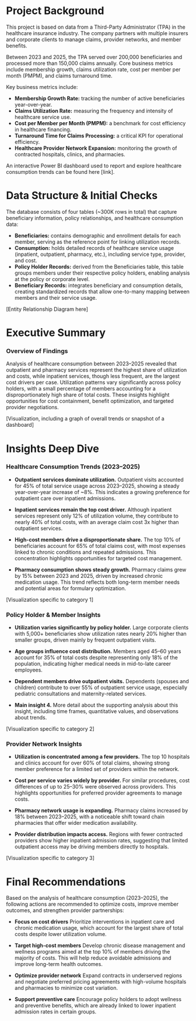 # Project Background
This project is based on data from a Third-Party Administrator (TPA) in the healthcare insurance industry. The company partners with multiple insurers and corporate clients to manage claims, provider networks, and member benefits.

Between 2023 and 2025, the TPA served over 200,000 beneficiaries and processed more than 150,000 claims annually. Core business metrics include membership growth, claims utilization rate, cost per member per month (PMPM), and claims turnaround time.

Key business metrics include:
- **Membership Growth Rate:** tracking the number of active beneficiaries year-over-year.
- **Claims Utilization Rate:** measuring the frequency and intensity of healthcare service use.
- **Cost per Member per Month (PMPM):** a benchmark for cost efficiency in healthcare financing.
- **Turnaround Time for Claims Processing:** a critical KPI for operational efficiency.
- **Healthcare Provider Network Expansion:** monitoring the growth of contracted hospitals, clinics, and pharmacies.

An interactive Power BI dashboard used to report and explore healthcare consumption trends can be found here [link].

# Data Structure & Initial Checks

The database consists of four tables (~300K rows in total) that capture beneficiary information, policy relationships, and healthcare consumption data:
- **Beneficiaries:** contains demographic and enrollment details for each member, serving as the reference point for linking utilization records.
- **Consumption:** holds detailed records of healthcare service usage (inpatient, outpatient, pharmacy, etc.), including service type, provider, and cost.
- **Policy Holder Records:** derived from the Beneficiaries table, this table groups members under their respective policy holders, enabling analysis at the policy or corporate level.
- **Beneficiary Records:** integrates beneficiary and consumption details, creating standardized records that allow one-to-many mapping between members and their service usage.

[Entity Relationship Diagram here]



# Executive Summary

### Overview of Findings

Analysis of healthcare consumption between 2023–2025 revealed that outpatient and pharmacy services represent the highest share of utilization and costs, while inpatient services, though less frequent, are the largest cost drivers per case. Utilization patterns vary significantly across policy holders, with a small percentage of members accounting for a disproportionately high share of total costs. These insights highlight opportunities for cost containment, benefit optimization, and targeted provider negotiations.

[Visualization, including a graph of overall trends or snapshot of a dashboard]



# Insights Deep Dive
### Healthcare Consumption Trends (2023–2025)

* **Outpatient services dominate utilization.** Outpatient visits accounted for 45% of total service usage across 2023–2025, showing a steady year-over-year increase of ~8%. This indicates a growing preference for outpatient care over inpatient admissions.
  
* **Inpatient services remain the top cost driver.** Although inpatient services represent only 12% of utilization volume, they contribute to nearly 40% of total costs, with an average claim cost 3x higher than outpatient services.
  
* **High-cost members drive a disproportionate share.** The top 10% of beneficiaries account for 65% of total claims cost, with most expenses linked to chronic conditions and repeated admissions. This concentration highlights opportunities for targeted cost management.
  
* **Pharmacy consumption shows steady growth.** Pharmacy claims grew by 15% between 2023 and 2025, driven by increased chronic medication usage. This trend reflects both long-term member needs and potential areas for formulary optimization.

[Visualization specific to category 1]


### Policy Holder & Member Insights

* **Utilization varies significantly by policy holder.** Large corporate clients with 5,000+ beneficiaries show utilization rates nearly 20% higher than smaller groups, driven mainly by frequent outpatient visits.
  
* **Age groups influence cost distribution.** Members aged 45–60 years account for 35% of total costs despite representing only 18% of the population, indicating higher medical needs in mid-to-late career employees.
  
* **Dependent members drive outpatient visits.** Dependents (spouses and children) contribute to over 55% of outpatient service usage, especially pediatric consultations and maternity-related services.
  
* **Main insight 4.** More detail about the supporting analysis about this insight, including time frames, quantitative values, and observations about trends.

[Visualization specific to category 2]


### Provider Network Insights

* **Utilization is concentrated among a few providers.** The top 10 hospitals and clinics account for over 60% of total claims, showing strong member preference for a limited set of providers within the network.
  
* **Cost per service varies widely by provider.** For similar procedures, cost differences of up to 25–30% were observed across providers. This highlights opportunities for preferred provider agreements to manage costs.
  
* **Pharmacy network usage is expanding.** Pharmacy claims increased by 18% between 2023–2025, with a noticeable shift toward chain pharmacies that offer wider medication availability.
  
* **Provider distribution impacts access.** Regions with fewer contracted providers show higher inpatient admission rates, suggesting that limited outpatient access may be driving members directly to hospitals.

[Visualization specific to category 3]


# Final Recommendations

Based on the analysis of healthcare consumption (2023–2025), the following actions are recommended to optimize costs, improve member outcomes, and strengthen provider partnerships:

* **Focus on cost drivers** Prioritize interventions in inpatient care and chronic medication usage, which account for the largest share of total costs despite lower utilization volume.

* **Target high-cost members** Develop chronic disease management and wellness programs aimed at the top 10% of members driving the majority of costs. This will help reduce avoidable admissions and improve long-term health outcomes.

* **Optimize provider network** Expand contracts in underserved regions and negotiate preferred pricing agreements with high-volume hospitals and pharmacies to minimize cost variation.

* **Support preventive care** Encourage policy holders to adopt wellness and preventive benefits, which are already linked to lower inpatient admission rates in certain groups.
